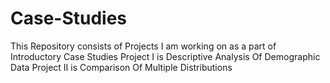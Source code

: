 # Case-Studies
This Repository consists of Projects I am working on as a part of Introductory Case Studies
Project I is Descriptive Analysis Of Demographic Data
Project II is Comparison Of Multiple Distributions
